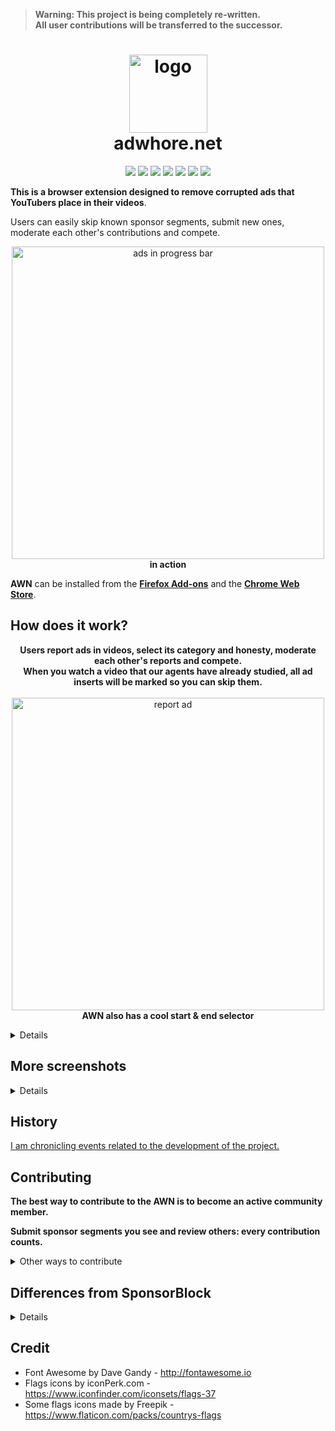 > **Warning: This project is being completely re-written.**  
> **All user contributions will be transferred to the successor.**

<h1 align="center"><a href="https://adwhore.net"><img src="https://i.imgur.com/siqpaEu.png" alt="logo" width="125"></img></a></br>adwhore.net </h1>

<p align="center">
<img src="https://img.shields.io/badge/dynamic/json?label=users&query=global.users&url=https%3A%2F%2Fkarma.adwhore.net%3A47976%2FstatsMini" >
  <img src="https://img.shields.io/badge/dynamic/json?label=segments&query=global.reports&url=https%3A%2F%2Fkarma.adwhore.net%3A47976%2FstatsMini" >
  <a href = "https://chrome.google.com/webstore/detail/emfkjghgdkajicmnicojahgojkemagcm"><img src="https://img.shields.io/chrome-web-store/users/emfkjghgdkajicmnicojahgojkemagcm?label=chrome%20users"></a>
<a href = "https://chrome.google.com/webstore/detail/emfkjghgdkajicmnicojahgojkemagcm"><img src="https://img.shields.io/chrome-web-store/rating/emfkjghgdkajicmnicojahgojkemagcm?label=chrome%20rating"></a>
<a href = "https://addons.mozilla.org/ru/firefox/addon/adwhore-net/"><img src="https://img.shields.io/amo/users/adwhore-net?label=firefox%20users"></a>
<a href = "https://addons.mozilla.org/ru/firefox/addon/adwhore-net/"><img src="https://img.shields.io/amo/rating/adwhore-net?label=firefox%20rating"></a>
<img src="https://img.shields.io/date/1596521629?label=released" >

</p>

**This is a browser extension designed to remove corrupted ads that YouTubers place in their videos**.

Users can easily skip known sponsor segments, submit new ones, moderate each other's contributions and compete.
<p align="center">
  <img src="https://i.imgur.com/LyEw8OZ.png" alt="ads in progress bar" width="500"></img></br>
  <b>in action</b>
</p>

**AWN** can be installed from the **[Firefox Add-ons](https://addons.mozilla.org/en/firefox/addon/adwhore-net/)** and the **[Chrome Web Store](https://chrome.google.com/webstore/detail/adwhorenet/emfkjghgdkajicmnicojahgojkemagcm)**.  

## How does it work?
<p align="center">
<b>Users report ads in videos, select its category and honesty, moderate each other's reports and compete.</br>
When you watch a video that our agents have already studied, all ad inserts will be marked so you can skip them.</b></br></br>
<img src="https://i.imgur.com/oBqAp8E.png" alt="report ad" width="500"></img></br>
<b>AWN also has a cool start & end selector</b>
</p>

<details>

The **acceptance level** is also being calculated for every ad.  
It depends on a blogger's previous behaviour and current ad category.  

It will be higher if the blogger is honest with his audience and doesn't advertise questionable products.  
But if AWN finds out that the blogger sells his audience's trust... he will be marked as an adwhore and treated accordingly!  

If the acceptance level is below set by you, the ad will be skipped automatically.

By default, the acceptance level is 70%, and ads are skipped only if the YouTuber doesn't state an ad integration in his video.  
You can adjust settings however you want.

**ADWHORE.NET** uses an advanced reputation system to fight vandalism:  
* Server calculates the trust index for each ad to be auto skipped if the trust calculated is high enough. (set by you)
* People with a high reputation act as moderators without even knowing about it.  
* If the system detects vandalism, all user contributions and impact on other users will be eliminated using a [StalinSort](https://github.com/gustavo-depaula/stalin-sort)-like algorithm.
* Admin team checks segments from time to time to reward people with a reputation to moderate each other.

The project's primary goal is to collect information on HOW and WHAT bloggers advertise to divide them into two camps: conscientious and adwhores.

When enough data has been collected, the system will be able to identify conscientious bloggers, and the extension will alert you to bloggers who repeatedly advertised controversial products or were involved in creating their viewers for money.
</details>

## More screenshots
<details>
<p align="center">
<img src="https://i.imgur.com/RfkQTWd.png" alt="report ad" width="500"></img></br>
<b>We use category to determine if ad is acceptable.</b></br></br>
<img src="https://i.imgur.com/C2OshAA.png" alt="report ad" width="500"></img></br>
<b>Skip an ad automagically or with a simple click.</b></br></br>
<img src="https://i.imgur.com/uDAAwnr.png" alt="report ad" width="500"></img></br>
<b>Become the pathfinder. Be the hero!</br>Cool stats will arrive later!</b></br>
</p>
</details>

## History
[I am chronicling events related to the development of the project.](HISTORY.md)

## Contributing
**The best way to contribute to the AWN is to become an active community member.**  

**Submit sponsor segments you see and review others: every contribution counts.**
<details>
 <summary>Other ways to contribute</summary>

* **Your ideas and thoughts are welcome.**
  * Use GitHub issues to share your bug reports/feedback.
* **AWN Extension is an Open Source project.**
  * Extension is licensed under GPLv3.  
  * AWN server has a closed source code.  
  * AWN database is not available for public access.
* **Contribute with code.**
  * At the moment, I don't need the help of the FOSS community to develop the AWN extension.  
  * If you want your code in the AWN for some reason, you would need to sign the [CLA](https://en.wikipedia.org/wiki/Contributor_License_Agreement).  
  * Otherwise, your PR will not be merged.
</details>

## Differences from SponsorBlock
<details>

> [SponsorBlock](https://github.com/ajayyy/SponsorBlock) is an open-source crowdsourced browser extension to skip sponsor segments in YouTube videos.

It has gained popularity due to its transparency, open-source development, and integration with [YouTube Vanced](https://vancedapp.com/).

I have never used sponsorblock as a user, so it is not suitable for me to compare projects from the user's side.

But I still have something to mention since I have often been asked why I and the awn exist at all.

**First of all:**
* AWN is just an MVP created to test the idea.
  * It is intended to collect feedback and take it into account when developing the main project. Therefore, the current functionality of the extension will be only a tiny part.
  * Main problem AWN (fraudulent ads in the popular channels) is trying to solve doesn't exist in US/EU at all.
  * This project would not be complete without a chrome extension: for now, it's just an MVP written in 2 weeks.    
* SponsorBlock seems to be a mature adblocker without any hidden purpose.

As a developer, I can say that AWN and SponsorBlock have different goals, approaches to solving the problem of advertising, and substantial architectural differences.

For example, SponsorBlock is much more radical, while awn is distinguishing creative advertising from shit.

**For me, the ad segment blocker is just one of the means to achieve the goals of another project and not the end goal, as in the case of SponsorBlock.**

Due to some life circumstances, the development of such a big project has been delayed.  
I made a lot of mistakes while developing it.  
I'm just an amateur, but I hope I will be able to bring the main project live in 2022.  
When it is finished, the difference between my project and SponsorBlock will be obvious to remove this section.

As for now, if you are looking for a reliable source of ad segments, use sponsorblock. Then try my extension and give me feedback on what you disliked most :)

### Why don't you also use SponsorBlock's open database?
> SponsorBlock database is licensed under [CC BY-NC-SA 4.0](https://creativecommons.org/licenses/by-nc-sa/4.0/).

[CC BY-NC-SA 4.0](https://creativecommons.org/licenses/by-nc-sa/4.0/) means that I'd had to share all my project's private segments database under the same license and promise to never make money with any of my private data because parts of it were adapted from the SponsorBlock's database.  

Ajayyy still owns his project's data and can do whatever he wants, but not me. This is not acceptable for me.

Also, simple segment bounds and sponsorblock's category are not enough for the awn to function: awn needs much more data.

There was also a SponsorBlock API integration which [was removed](https://github.com/qrlk/adwhore.net/blob/master/HISTORY.md#sponsorblock-api-removal).
  
I had an idea to implement the import of your own segments from the sponsorblock database into the awn's successor database in the future. To do this, you will need to know the private key of the SponsorBlock user. This will most likely be possible from a technical, ethical, and legal point of view, but it's not a priority at the moment.
</details>

## Credit
* Font Awesome by Dave Gandy - http://fontawesome.io
* Flags icons by iconPerk.com - https://www.iconfinder.com/iconsets/flags-37
* Some flags icons made by Freepik - https://www.flaticon.com/packs/countrys-flags
